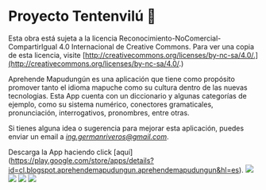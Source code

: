 # Proyecto Tentenvilú :snake:

Esta obra está sujeta a la licencia Reconocimiento-NoComercial-CompartirIgual 4.0 Internacional de Creative Commons. Para ver una copia de esta licencia, visite [http://creativecommons.org/licenses/by-nc-sa/4.0/.](http://creativecommons.org/licenses/by-nc-sa/4.0/.)

Aprehende Mapudungún es una aplicación que tiene como propósito promover tanto el idioma mapuche como su cultura dentro de las nuevas tecnologias. Esta App cuenta con un diccionario y algunas categorías de ejemplo, como su sistema numérico, conectores gramaticales, pronunciación, interrogativos, pronombres, entre otras.

Si tienes alguna idea o sugerencia para mejorar esta aplicación, puedes enviar un email a *ing.germanriveros@gmail.com*. 

Descarga la App haciendo click [aquí] (https://play.google.com/store/apps/details?id=cl.blogspot.aprehendemapudungun.aprehendemapudungun&hl=es).
![](https://github.com/profGerman/ProyectoTentenvilu/blob/master/imagenes/Principal.png)
![](https://github.com/profGerman/ProyectoTentenvilu/blob/master/imagenes/Diccionario.png)
![](https://github.com/profGerman/ProyectoTentenvilu/blob/master/imagenes/Diccionario_1.png)
![](https://github.com/profGerman/ProyectoTentenvilu/blob/master/imagenes/Categorias.png)
